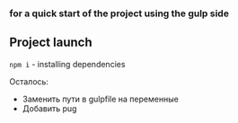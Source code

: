 ### for a quick start of the project using the gulp side

## Project launch
`npm i` - installing dependencies

Осталось: 
* Заменить пути в gulpfile на переменные
* Добавить pug 